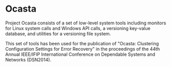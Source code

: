# Ocasta
Project Ocasta consists of a set of low-level system tools including monitors for Linux system calls and Windows API calls, a versioning key-value database, and utilities for a versioning file system.

This set of tools has been used for the publication of "Ocasta: Clustering Configuration Settings for Error Recovery" in the proceedings of the 44th Annual IEEE/IFIP International Conference on Dependable Systems and Networks (DSN2014).
